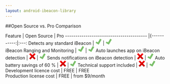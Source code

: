 ```yaml
---
layout: android-ibeacon-library
---
```




##Open Source vs. Pro Comparison

<style>.featureimg { width:20px; height:20px; margin:0px; }</style>

Feature                                  | Open Source | Pro 
---------------------------------------- |{-----------:|:---: 
Detects any standard iBeacon             | <img src='/img/check.png' class="featureimg"/> |  <img src='/img/check.png' class="featureimg"/>       
iBeacon Ranging and Monitoring           | <img src='/img/check.png' class="featureimg"/> |  <img src='/img/check.png' class="featureimg"/>
Auto launches app on iBeacon detection   | <img src='/img/redx.png' class="featureimg"/> |  <img src='/img/check.png' class="featureimg"/>
Sends notifications on iBeacon detection | <img src='/img/redx.png' class="featureimg"/> |  <img src='/img/check.png' class="featureimg"/>
Auto battery savings of 60 %             | <img src='/img/redx.png' class="featureimg"/> |  <img src='/img/check.png' class="featureimg"/>
Technical support included               | <img src='/img/redx.png' class="featureimg"/> |  <img src='/img/check.png' class="featureimg"/>              
Development licence cost                 | FREE        | FREE  
Production license cost                  | FREE        | from $9/month     

 
